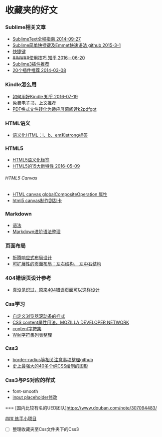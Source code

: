 # 收藏夹的好文

### Sublime相关文章
- [SublimeText全程指南 2014-09-27](http://zh.lucida.me/blog/sublime-text-complete-guide/)
- [Sublime简单快捷键及Emmet快速语法 github 2015-3-1](https://github.com/shindouhiro/sublime_text)
- [快捷键](http://www.php100.com/html/it/focus/2014/1030/7666.html)
- [######使用技巧 知乎 2016－06-20](http://www.php100.com/html/it/focus/2014/1030/7666.html)
- [Sublime3插件推荐](http://www.zhihu.com/question/24736400)
- [20个插件推荐 2014-03-08](http://www.th7.cn/web/html-css/201403/27291.shtml)



### Kindle怎么用
 - [如何用好Kindle 知乎 2016-07-19](http://www.zhihu.com/question/21158269)
 - [免费电子书，上文推荐](http://www.gutenberg.org/)
 - [PDF格式文件转化为适应屏幕阅读k2pdfopt](http://www.willus.com/k2pdfopt/)


### HTML语义
- [语义化HTML：i、b、em和strong标签](http://www.cnblogs.com/fsjohnhuang/p/4172771.html)



### HTML5
- [HTML5语义化标签](http://zha-zi.iteye.com/blog/2046632)
- [HTML5的15大新特性 2016-05-09](http://zha-zi.iteye.com/blog/2046632)

###### HTML5 Canvas
- [HTML canvas globalCompositeOperation 属性](http://www.runoob.com/jsref/prop-canvas-globalcompositeoperation.html)
- [html5 canvas制作刮刮卡](http://www.cnblogs.com/front-end/p/4787108.html)



### Markdown
- [语法](https://www.zybuluo.com/mdeditor?url=https://www.zybuluo.com/static/editor/md-help.markdown#cmd-markdown)
- [Markdown进阶语法整理](http://www.jianshu.com/p/0b257de21eb5)



### 页面布局
- [折腾响应式布局设计](http://caibaojian.com/356.html)
- [可扩展性的页面布局：左右结构， 左中右结构](https://segmentfault.com/a/1190000000478602)



### 404错误页设计参考
- [真没见识过，原来404错误页面可以这样设计](http://www.ithome.com/html/it/28489.htm)



### Css学习
- [自定义浏览器滚动条的样式](http://www.lyblog.net/detail/314.html)
- [CSS content属性用法，MOZILLA DEVELOPER NETWORK](https://developer.mozilla.org/en-US/docs/Web/CSS/content)
- [content字符集](http://www.w3cplus.com/solution/css3content/images/html.png)
- [Wiki字符集列表整理](https://en.wikipedia.org/wiki/List_of_Unicode_characters)


### Css3
- [border-radius等相关注意事项整理github](https://bmxklyzj.github.io/)
- [史上最强大的40多个纯CSS绘制的图形](http://www.codeceo.com/article/40-css-shapes.html)


### Css3与PS对应的样式
- font-smooth
- [input placeholder修改](http://www.jb51.net/html5/171764.html)




=== [国内比较有名的UED团队]https://www.douban.com/note/307094483/




[### 练手小项目](http://blog.jobbole.com/49762/)

- [ ] 整理收藏夹至Css文件夹下的Css3

